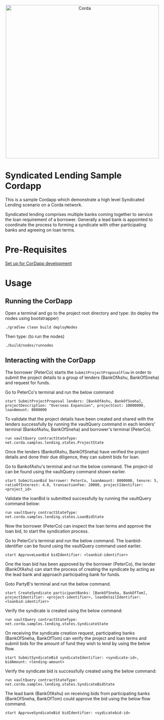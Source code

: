 <p align="center">
  <img src="https://www.corda.net/wp-content/uploads/2016/11/fg005_corda_b.png" alt="Corda" width="500">
</p>

# Syndicated Lending Sample Cordapp

This is a sample Cordapp which demonstrate a high level Syndicated Lending scenario on a Corda network.

Syndicated lending comprises multiple banks coming together to service the loan requirement of a borrower.
Generally a lead bank is appointed to coordinate the process to forming a syndicate with other participating banks
and agreeing on loan terms.

# Pre-Requisites

[Set up for CorDapp development](https://docs.r3.com/en/platform/corda/4.12/community/getting-set-up.html)

# Usage

## Running the CorDapp

Open a terminal and go to the project root directory and type: (to deploy the nodes using bootstrapper)
```
./gradlew clean build deployNodes
```
Then type: (to run the nodes)
```
./build/nodes/runnodes
```

## Interacting with the CorDapp

The borrower (PeterCo) starts the `SubmitProjectProposalFlow` in order to submit the project details to a group of
lenders (BankOfAshu, BankOfSneha) and request for funds.

Go to PeterCo's terminal and run the below command

```
start SubmitProjectProposal lenders: [BankOfAshu, BankOfSneha], projectDescription: "Overseas Expansion", projectCost: 10000000, loanAmount: 8000000 
```

To validate that the project details have been created and shared with the lenders successfully by running the vaultQuery command in each
lenders' terminal (BankofAshu, BankOfSneha) and borrower's terminal (PeterCo).

```
run vaultQuery contractStateType: net.corda.samples.lending.states.ProjectState
```

Once the lenders (BankofAshu, BankOfSneha) have verified the project details and done their due diligence, they can submit bids for loan.

Go to BankofAshu's terminal and run the below command. The project-id can be found using the vaultQuery command shown earlier.

```
start SubmitLoanBid borrower: PeterCo, loanAmount: 8000000, tenure: 5, ratioOfInterest: 4.0, transactionFee: 20000, projectIdentifier: <project_id>
```

Validate the loanBid is submitted successfully by running the vaultQuery command below:

```
run vaultQuery contractStateType: net.corda.samples.lending.states.LoanBidState
```

Now the borrower (PeterCo) can inspect the loan terms and approve the loan bid, to start the syndication process.

Go to PeterCo's terminal and run the below command. The loanbid-identifier can be found using the vaultQuery command used earlier.

```
start ApproveLoanBid bidIdentifier: <loanbid-identifier>
```

One the loan bid has been approved by the borrower (PeterCo), the lender (BankOfAshu) can start the process of creating the syndicate by
acting as the lead bank and approach participating bank for funds.

Goto PartyB's terminal and run the below command.

```
start CreateSyndicate participantBanks: [BankOfSneha, BankOfTom], projectIdentifier: <project-identifier>, loanDetailIdentifier: <loanbid-identifier>
```

Verify the syndicate is created using the below command:

```
run vaultQuery contractStateType: net.corda.samples.lending.states.SyndicateState 
```

On receiving the syndicate creation request, participating banks (BankOfSneha, BankOfTom) can verify the project and loan terms and submit
bids for the amount of fund they wish to lend by using the below flow.

```
start SubmitSyndicateBid syndicateIdentifier: <syndicate-id>, bidAmount: <lending-amount>
```

Verify the syndicate bid is successfully created using the below command:

```
run vaultQuery contractStateType: net.corda.samples.lending.states.SyndicateBidState
```

The lead bank (BankOfAshu) on receiving bids from participating banks (BankOfSneha, BankOfTom) could approve the bid using the below flow command.

```
start ApproveSyndicateBid bidIdentifier: <sydicatebid-id>
```